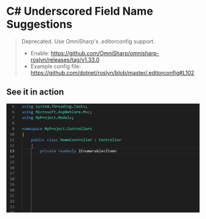 # C# Underscored Field Name Suggestions

> Deprecated. Use OmniSharp's .editorconfig support.
> - Enable: https://github.com/OmniSharp/omnisharp-roslyn/releases/tag/v1.33.0
> - Example config file: https://github.com/dotnet/roslyn/blob/master/.editorconfig#L102

## See it in action

![Example](img/example.gif)